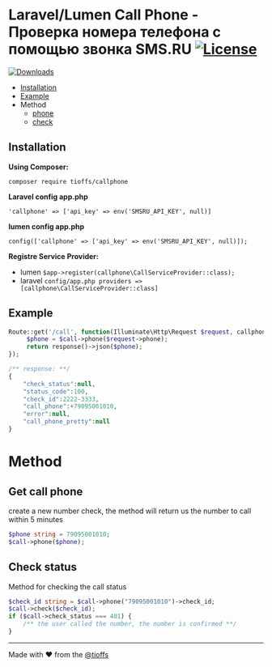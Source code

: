 # Laravel/Lumen Call Phone - Проверка номера телефона с помощью звонка SMS.RU [![License][packagist-license]][license-url]

[![Downloads][packagist-downloads]][packagist-url]


- [Installation](#Installation)
- [Example](#Example)
- Method
    - [phone](#Get-call-phone)
    - [check](#Check-status)


## Installation
**Using Composer:**
```
composer require tioffs/callphone
```
**Laravel config app.php**
```
'callphone' => ['api_key' => env('SMSRU_API_KEY', null)]
```
**lumen config app.php**
```
config(['callphone' => ['api_key' => env('SMSRU_API_KEY', null)]);
```
**Registre Service Provider:**
- lumen ``` $app->register(callphone\CallServiceProvider::class); ```
- laravel ``` config/app.php providers => [callphone\CallServiceProvider::class] ```
## Example
```php
Route::get('/call', function(Illuminate\Http\Request $request, callphone\Call $call){
     $phone = $call->phone($request->phone);
     return response()->json($phone);
});

/** response: **/
{
    "check_status":null,
    "status_code":100,
    "check_id":2222-3333,
    "call_phone":+79095001010,
    "error":null,
    "call_phone_pretty":null
}
```
# Method
## Get call phone
create a new number check, the method will return us the number to call within 5 minutes
```php
$phone string = 79095001010;
$call->phone($phone);
```
## Check status
Method for checking the call status
```php
$check_id string = $call->phone("79095001010")->check_id;
$call->check($check_id);
if ($call->check_status === 401) {
    /** the user called the number, the number is confirmed **/
}
```
----

Made with &#9829; from the [@tioffs][tioffs-url]

[tioffs-url]: https://timlab.ru/
[license-url]: https://github.com/tioffs/callphone/blob/master/LICENSE

[packagist-url]: https://packagist.org/packages/tioffs/callphone
[packagist-license]: https://img.shields.io/github/license/tioffs/callphone
[packagist-downloads]: https://img.shields.io/packagist/dm/tioffs/callphone